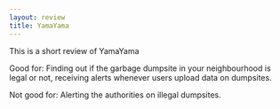 ```yaml
---
layout: review
title: YamaYama
---
```


This is a short review of YamaYama

Good for: Finding out if the garbage dumpsite in your neighbourhood is legal or not, receiving alerts whenever users upload data on dumpsites.

Not good for: Alerting the authorities on illegal dumpsites.
